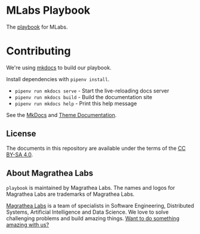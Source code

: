 # MLabs Playbook

The [playbook](http://playbook.magrathealabs.com/) for MLabs.

# Contributing

We're using [mkdocs](http://mkdocs.org) to build our playbook.

Install dependencies with `pipenv install`.

* `pipenv run mkdocs serve` - Start the live-reloading docs server
* `pipenv run mkdocs build` - Build the documentation site
* `pipenv run mkdocs help` - Print this help message

See the [MkDocs](https://mkdocs.readthedocs.io) and [Theme Documentation](http://squidfunk.github.io/mkdocs-material).

## License

The documents in this repository are available under the terms of the [CC BY-SA 4.0](https://creativecommons.org/licenses/by-sa/4.0/).

## About Magrathea Labs

`playbook` is maintained by Magrathea Labs. The names and logos for Magrathea Labs are trademarks of Magrathea Labs.

[Magrathea Labs](http://www.magrathealabs.com/) is a team of specialists in Software Engineering, Distributed Systems, Artificial Intelligence and Data Science. We love to solve challenging problems and build amazing things. [Want to do something amazing with us?](mailto:contact@magrathealabs.com)
